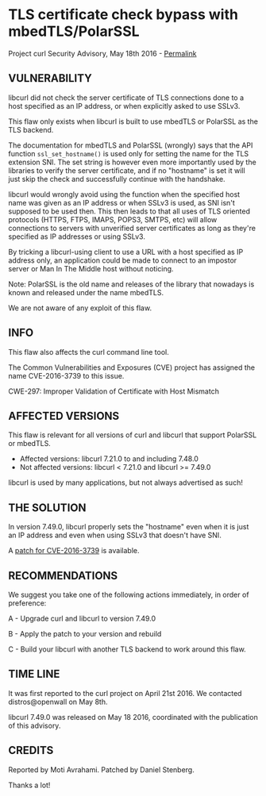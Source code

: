 TLS certificate check bypass with mbedTLS/PolarSSL
==================================================

Project curl Security Advisory, May 18th 2016 -
[Permalink](https://curl.haxx.se/docs/CVE-2016-3739.html)

VULNERABILITY
-------------

libcurl did not check the server certificate of TLS connections done to a host
specified as an IP address, or when explicitly asked to use SSLv3.

This flaw only exists when libcurl is built to use mbedTLS or PolarSSL as the
TLS backend.

The documentation for mbedTLS and PolarSSL (wrongly) says that the API
function `ssl_set_hostname()` is used only for setting the name for the TLS
extension SNI. The set string is however even more importantly used by the
libraries to verify the server certificate, and if no "hostname" is set it
will just skip the check and successfully continue with the handshake.

libcurl would wrongly avoid using the function when the specified host name
was given as an IP address or when SSLv3 is used, as SNI isn't supposed to be
used then. This then leads to that all uses of TLS oriented protocols (HTTPS,
FTPS, IMAPS, POPS3, SMTPS, etc) will allow connections to servers with
unverified server certificates as long as they're specified as IP addresses or
using SSLv3.

By tricking a libcurl-using client to use a URL with a host specified as IP
address only, an application could be made to connect to an impostor server or
Man In The Middle host without noticing.

Note: PolarSSL is the old name and releases of the library that nowadays is
known and released under the name mbedTLS.

We are not aware of any exploit of this flaw.

INFO
----

This flaw also affects the curl command line tool.

The Common Vulnerabilities and Exposures (CVE) project has assigned the name
CVE-2016-3739 to this issue.

CWE-297: Improper Validation of Certificate with Host Mismatch

AFFECTED VERSIONS
-----------------

This flaw is relevant for all versions of curl and libcurl that support
PolarSSL or mbedTLS.

- Affected versions: libcurl 7.21.0 to and including 7.48.0
- Not affected versions: libcurl < 7.21.0 and libcurl >= 7.49.0

libcurl is used by many applications, but not always advertised as such!

THE SOLUTION
------------

In version 7.49.0, libcurl properly sets the "hostname" even when it is just
an IP address and even when using SSLv3 that doesn't have SNI.

A [patch for CVE-2016-3739](https://curl.haxx.se/CVE-2016-3739.patch) is available.

RECOMMENDATIONS
---------------

We suggest you take one of the following actions immediately, in order of
preference:

 A - Upgrade curl and libcurl to version 7.49.0

 B - Apply the patch to your version and rebuild

 C - Build your libcurl with another TLS backend to work around this flaw.

TIME LINE
---------

It was first reported to the curl project on April 21st 2016. We contacted
distros@openwall on May 8th.

libcurl 7.49.0 was released on May 18 2016, coordinated with the publication
of this advisory.

CREDITS
-------

Reported by Moti Avrahami. Patched by Daniel Stenberg.

Thanks a lot!
